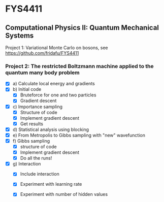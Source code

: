# FYS4411
## Computational Physics II: Quantum Mechanical Systems
Project 1: Variational Monte Carlo on bosons, see https://github.com/fridafu/FYS4411

### Project 2: The restricted Boltzmann machine applied to the quantum many body problem
- [x] a) Calculate local energy and gradients
- [x] b) Initial code
  - [x] Bruteforce for one and two particles 
  - [x] Gradient descent
- [x] c) Importance sampling
  - [x] Structure of code
  - [x] Implement gradient descent
  - [x] Get results
- [x] d) Statistical analysis using blocking 
- [x] e) From Metropolis to Gibbs sampling with "new" wavefunction
- [x] f) Gibbs sampling
  - [x] structure of code
  - [x] Implement gradient descent 
  - [x] Do all the runs!
- [x] g) Interaction
  - [x] Include interaction
  - [x] Experiment with learning rate 
  - [x] Experiment with number of hidden values
  
  

